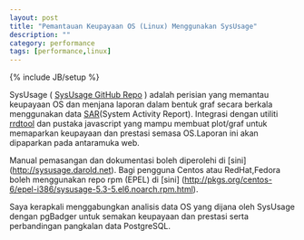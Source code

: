 ```yaml
---
layout: post
title: "Pemantauan Keupayaan OS (Linux) Menggunakan SysUsage"
description: ""
category: performance
tags: [performance,linux]
---
```

{% include JB/setup %}

SysUsage ( [SysUsage GitHub Repo](https://github.com/darold/sysusage) ) adalah perisian yang memantau keupayaan OS dan menjana laporan dalam bentuk graf secara berkala menggunakan data [SAR](http://www.linuxjournal.com/content/sysadmins-toolbox-sar)(System Activity Report). Integrasi dengan utiliti [rrdtool](http://oss.oetiker.ch/rrdtool) dan pustaka javascript yang mampu membuat plot/graf untuk memaparkan keupayaan dan prestasi semasa OS.Laporan ini akan dipaparkan pada antaramuka web. 

<!-- more -->

Manual pemasangan dan dokumentasi boleh diperolehi di [sini] (http://sysusage.darold.net). Bagi pengguna Centos atau RedHat,Fedora boleh menggunakan repo rpm (EPEL) di [sini] (http://pkgs.org/centos-6/epel-i386/sysusage-5.3-5.el6.noarch.rpm.html). 

Saya kerapkali menggabungkan analisis data OS yang dijana oleh SysUsage dengan pgBadger untuk semakan keupayaan dan prestasi serta perbandingan pangkalan data PostgreSQL. 



